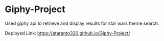 # Giphy-Project

Used giphy api to retrieve and display results for star wars theme search. 

Deployed Link: https://ataranto320.github.io/Giphy-Project/